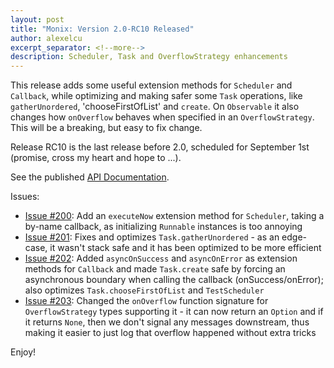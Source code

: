 ```yaml
---
layout: post
title: "Monix: Version 2.0-RC10 Released"
author: alexelcu
excerpt_separator: <!--more-->
description: Scheduler, Task and OverflowStrategy enhancements
---
```


This release adds some useful extension methods for `Scheduler` and
`Callback`, while optimizing and making safer some `Task` operations, like
`gatherUnordered`, 'chooseFirstOfList' and `create`. On `Observable` it
also changes how `onOverflow` behaves when specified in an `OverflowStrategy`.
This will be a breaking, but easy to fix change.

Release RC10 is the last release before 2.0, scheduled for September 1st
(promise, cross my heart and hope to ...).


<!--more-->

See the published [API Documentation](/api/2.0-RC10/).

Issues:

- [Issue #200](https://github.com/monixio/monix/issues/200): Add an
  `executeNow` extension method for `Scheduler`, taking a by-name callback,
  as initializing `Runnable` instances is too annoying
- [Issue #201](https://github.com/monixio/monix/issues/201): Fixes and
  optimizes `Task.gatherUnordered` - as an edge-case, it wasn't stack
  safe and it has been optimized to be more efficient
- [Issue #202](https://github.com/monixio/monix/issues/202): Added
  `asyncOnSuccess` and `asyncOnError` as extension methods for `Callback`
  and made `Task.create` safe by forcing an asynchronous boundary when
  calling the callback (onSuccess/onError); also optimizes
  `Task.chooseFirstOfList` and `TestScheduler`
- [Issue #203](https://github.com/monixio/monix/issues/203): Changed
  the `onOverflow` function signature for `OverflowStrategy` types
  supporting it - it can now return an `Option` and if it returns
  `None`, then we don't signal any messages downstream, thus making
  it easier to just log that overflow happened without extra tricks

Enjoy!
